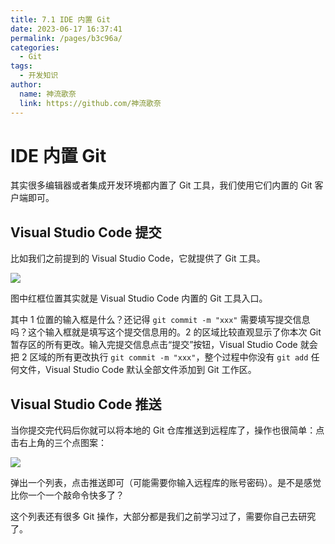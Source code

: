 ```yaml
---
title: 7.1 IDE 内置 Git
date: 2023-06-17 16:37:41
permalink: /pages/b3c96a/
categories:
  - Git
tags:
  - 开发知识
author: 
  name: 神流歌奈
  link: https://github.com/神流歌奈
---
```

# IDE 内置 Git

其实很多编辑器或者集成开发环境都内置了 Git 工具，我们使用它们内置的 Git 客户端即可。

## Visual Studio Code 提交

比如我们之前提到的 Visual Studio Code，它就提供了 Git 工具。

![](https://ushio.oss-cn-shanghai.aliyuncs.com/kana/git-guide/71.1.png)

图中红框位置其实就是 Visual Studio Code 内置的 Git 工具入口。

其中 1 位置的输入框是什么？还记得 `git commit -m "xxx"` 需要填写提交信息吗？这个输入框就是填写这个提交信息用的。2 的区域比较直观显示了你本次 Git 暂存区的所有更改。输入完提交信息点击“提交”按钮，Visual Studio Code 就会把 2 区域的所有更改执行 `git commit -m "xxx"`，整个过程中你没有 `git add` 任何文件，Visual Studio Code 默认全部文件添加到 Git 工作区。

## Visual Studio Code 推送

当你提交完代码后你就可以将本地的 Git 仓库推送到远程库了，操作也很简单：点击右上角的三个点图案：

![](https://ushio.oss-cn-shanghai.aliyuncs.com/kana/git-guide/71.2.png)

弹出一个列表，点击推送即可（可能需要你输入远程库的账号密码）。是不是感觉比你一个一个敲命令快多了？

这个列表还有很多 Git 操作，大部分都是我们之前学习过了，需要你自己去研究了。
